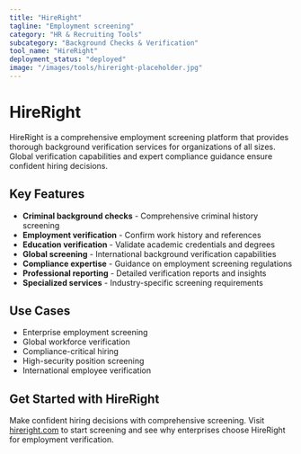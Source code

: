 ```yaml
---
title: "HireRight"
tagline: "Employment screening"
category: "HR & Recruiting Tools"
subcategory: "Background Checks & Verification"
tool_name: "HireRight"
deployment_status: "deployed"
image: "/images/tools/hireright-placeholder.jpg"
---
```


# HireRight

HireRight is a comprehensive employment screening platform that provides thorough background verification services for organizations of all sizes. Global verification capabilities and expert compliance guidance ensure confident hiring decisions.

## Key Features

- **Criminal background checks** - Comprehensive criminal history screening
- **Employment verification** - Confirm work history and references
- **Education verification** - Validate academic credentials and degrees
- **Global screening** - International background verification capabilities
- **Compliance expertise** - Guidance on employment screening regulations
- **Professional reporting** - Detailed verification reports and insights
- **Specialized services** - Industry-specific screening requirements

## Use Cases

- Enterprise employment screening
- Global workforce verification
- Compliance-critical hiring
- High-security position screening
- International employee verification

## Get Started with HireRight

Make confident hiring decisions with comprehensive screening. Visit [hireright.com](https://www.hireright.com) to start screening and see why enterprises choose HireRight for employment verification.
